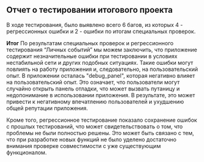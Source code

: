 ## Отчет о тестировании итогового проекта

В ходе тестирования, было выявлено всего 6 багов, из которых 4 - регрессионных ошибки и 2 - ошибки по итогам специальных проверок.

**Итог**
По результатам специальных проверок и регрессионного тестирования “Личных событий” мы можем заключить, что приложение содержит незначительные ошибки при тестировании в условиях нестабильной сети и других подобных ситуациях. Такие ошибки могут повлиять на работу приложения и, следовательно, на пользовательский опыт. В приложении осталась "debug_panel", которая негативно влияет на пользовательский опыт. Это означает, что пользователи могут случайно открыть панель отладки, что может вызвать путаницу и недопонимание в использовании приложения. В результате, это может привести к негативному впечатлению пользователей и ухудшению общей репутации приложения.

Кроме того, регрессионное тестирование показало сохранение ошибок с прошлых тестирований, что может свидетельствовать о том, что проблемы не были полностью решены. Это может быть связано с тем, что при разработке новых функций не было уделено достаточно внимания проверке совместимости с уже существующим функционалом.
